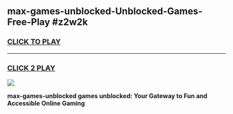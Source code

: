 
## max-games-unblocked-Unblocked-Games-Free-Play #z2w2k
<h3>
<a href="https://us.freeplayer.one?title=max-games-unblocked&ref=9M">CLICK TO PLAY</a></h3>
<hr>

<h3>
<a href="https://us.freeplayer.one?title=max-games-unblocked&ref=9M">CLICK 2 PLAY</a>
  
</h3>

<a href="https://us.freeplayer.one?title=max-games-unblocked&ref=9M"><img src="https://clearcache.store/games.png"></a>


**max-games-unblocked games unblocked: Your Gateway to Fun and Accessible Online Gaming**
